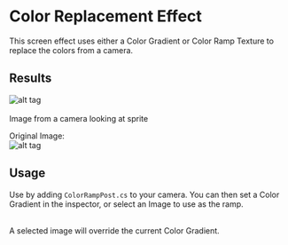 # Color Replacement Effect

This screen effect uses either a Color Gradient or Color Ramp Texture to replace
the colors from a camera.

## Results
![alt tag](https://i.imgur.com/J8yeUT5.png)<br /><br />
Image from a camera looking at sprite

Original Image:<br />
![alt tag](https://www.cdc.gov/features/foodsafetyquiz/foodsafetyquiz_456px.jpg)

## Usage

Use by adding `ColorRampPost.cs` to your camera. You can then set a Color Gradient
in the inspector, or select an Image to use as the ramp.<br /><br />

A selected image will override the current Color Gradient.

